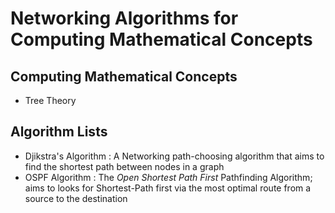 # Networking Algorithms for Computing Mathematical Concepts

## Computing Mathematical Concepts
+ Tree Theory

## Algorithm Lists
+ Djikstra's Algorithm : A Networking path-choosing algorithm that aims to find the shortest path between nodes in a graph
+ OSPF Algorithm : The *Open Shortest Path First* Pathfinding Algorithm; aims to looks for Shortest-Path first via the most optimal route from a source to the destination
